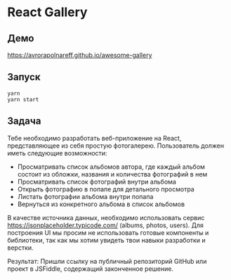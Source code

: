 # React Gallery
## Демо
https://avrorapolnareff.github.io/awesome-gallery

## Запуск
```
yarn
yarn start
```

## Задача
Тебе необходимо разработать веб-приложение на React, представляющее из себя простую фотогалерею.
Пользователь должен иметь следующие возможности:
* Просматривать список альбомов автора, где каждый альбом состоит из обложки, названия и количества фотографий в нем
* Просматривать список фотографий внутри альбома
* Открыть фотографию в попапе для детального просмотра
* Листать фотографии альбома внутри попапа
* Вернуться из конкретного альбома в список альбомов

В качестве источника данных, необходимо использовать сервис https://jsonplaceholder.typicode.com/ (albums, photos, users).
Для построения UI мы просим не использовать готовые компоненты и библиотеки, так как мы хотим увидеть твои навыки разработки и верстки. 

Результат: Пришли ссылку на публичный репозиторий GitHub или проект в JSFiddle, содержащий законченное решение.
